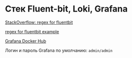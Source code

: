 # Стек Fluent-bit, Loki, Grafana

[StackOverflow: regex for fluentbit](https://stackoverflow.com/questions/73082172/ruby-regex-for-fluentbit)

[regex for fluentbit example](https://regex101.com/r/QDPqYB/1)

[Grafana Docker Hub](https://hub.docker.com/r/grafana/grafana)

Логин и пароль Grafana по умолчанию: `admin/admin`
